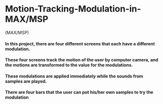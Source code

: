 # Motion-Tracking-Modulation-in-MAX/MSP
(MAX/MSP)

#### In this project, there are four different screens that each have a different modulation. 
#### These four screens track the motion of the user by computer camera, and the motions are transformed to the value for the modulations. 
#### These modulations are applied immediately while the sounds from samples are played.


#### There are four bars that the user can put his/her own samples to try the modulation
